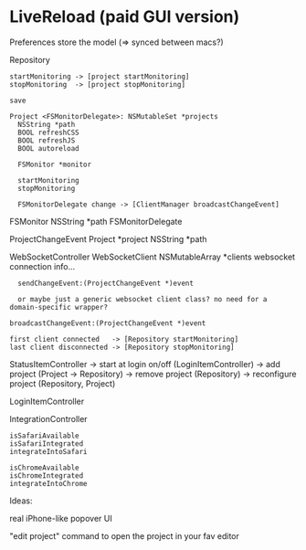 LiveReload (paid GUI version)
=============================

Preferences store the model (=> synced between macs?)

  Repository

    startMonitoring -> [project startMonitoring]
    stopMonitoring  -> [project stopMonitoring]

    save

    Project <FSMonitorDelegate>: NSMutableSet *projects
      NSString *path
      BOOL refreshCSS
      BOOL refreshJS
      BOOL autoreload
      
      FSMonitor *monitor

      startMonitoring
      stopMonitoring

      FSMonitorDelegate change -> [ClientManager broadcastChangeEvent]

  FSMonitor
    NSString *path
  FSMonitorDelegate

  ProjectChangeEvent
    Project *project
    NSString *path

  WebSocketController
    WebSocketClient NSMutableArray *clients
      websocket connection info...
      
      sendChangeEvent:(ProjectChangeEvent *)event
      
      or maybe just a generic websocket client class? no need for a domain-specific wrapper?
    
    broadcastChangeEvent:(ProjectChangeEvent *)event
    
    first client connected   -> [Repository startMonitoring]
    last client disconnected -> [Repository stopMonitoring]
  
  StatusItemController
    -> start at login on/off (LoginItemController)
    -> add project (Project -> Repository)
    -> remove project (Repository)
    -> reconfigure project (Repository, Project)
  
  LoginItemController

  IntegrationController

    isSafariAvailable
    isSafariIntegrated
    integrateIntoSafari
    
    isChromeAvailable
    isChromeIntegrated
    integrateIntoChrome



Ideas:

  real iPhone-like popover UI
  
  "edit project" command to open the project in your fav editor

  